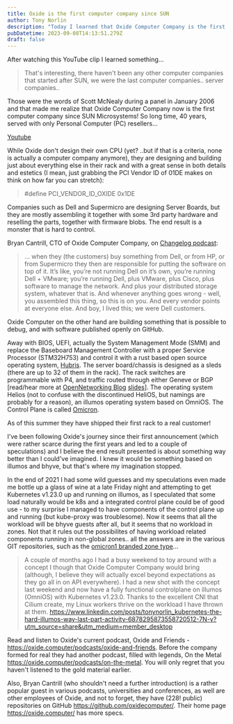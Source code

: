```yaml
---
title: Oxide is the first computer company since SUN
author: Tony Norlin
description: "Today I learned that Oxide Computer Company is the first computer company since SUN Microsystems."
pubDatetime: 2023-09-08T14:13:51.279Z
draft: false
---
```


After watching this YouTube clip I learned something... 

> That's interesting, there haven't been any other computer companies that started after SUN, we were the last computer companies.. server companies.. 

Those were the words of Scott McNealy during a panel in January 2006 and that made me realize that Oxide Computer Company now is the first computer company since SUN Microsystems! So long time, 40 years, served with only Personal Computer (PC) resellers...

[Youtube](https://youtu.be/dkmzb904tG0?t=2895)

<YouTube id="https://youtu.be/dkmzb904tG0?t=2895" />


While Oxide don't design their own CPU (yet? ..but if that is a criteria, none is actually a computer company anymore), they are designing and building just about everything else in their rack and with a great sense in both details and estetics (I mean, just grabbing the PCI Vendor ID of 01DE makes on think on how far you can stretch):
>  #​define PCI_VENDOR_ID_OXIDE 0x1DE

Companies such as Dell and Supermicro are designing Server Boards, but they are mostly assembling it together with some 3rd party hardware and reselling the parts, together with firmware blobs. The end result is a monster that is hard to control.


Bryan Cantrill, CTO of Oxide Computer Company, on [Changelog podcast](https://changelog.fm/496#t=1:03:38): 
> ... when they (the customers) buy something from Dell, or from HP, or from Supermicro they then are responsible for putting the software on top of it. It’s like, you’re not running Dell on it’s own, you’re running Dell + VMware; you’re running Dell, plus VMware, plus Cisco, plus software to manage the network. And plus your distributed storage system, whatever that is. And whenever anything goes wrong - well, you assembled this thing, so this is on you. And every vendor points at everyone else. And boy, I lived this; we were Dell customers.


Oxide Computer on the other hand are building something that is possible to debug, and with software published openly on GitHub.

Away with BIOS, UEFI, actually the System Management Mode (SMM) and replace the Baseboard Management Controller with a proper Service Processor (STM32H753) and control it with a rust based open source operating system, [Hubris](https://hubris.oxide.computer/).
The server board/chassis is designed as a sleds (there are up to 32 of them in the rack).
The rack switches are programmable with P4, and traffic routed through either Geneve or BGP [read/hear more at [OpenNetworking Blog](https://opennetworking.org/news-and-events/blog/building-a-rack-scale-computer-with-p4-at-the-core/) [slides](https://opennetworking.org/wp-content/uploads/2023/08/oxide-p4-dev-days-talk.pdf)].
The operating system Helios (not to confuse with the discontinued HeliOS, but namings are probably for a reason), an illumos operating system based on OmniOS. The Control Plane is called [Omicron](https://github.com/oxidecomputer/omicron).

As of this summer they have shipped their first rack to a real customer!

I've been following Oxide's journey since their first announcement (which were rather scarce during the first years and led to a couple of speculations) and I believe the end result presented is about something way better than I could've imagined. I knew it would be something based on illumos and bhyve, but that's where my imagination stopped.

In the end of 2021 I had some wild guesses and my speculations even made me bottle up a glass of wine at a late Friday night and attempting to get Kubernetes v1.23.0 up and running on illumos, as I speculated that some load naturally would be k8s and a integrated control plane could be of good use - to my surprise I managed to have components of the control plane up and running (but kube-proxy was troublesome). Now it seems that all the workload will be bhyve guests after all, but it seems that no workload in zones. Not that it rules out the possibilites of having workload related components running in non-global zones.. all the answers are in the various GIT repositories, such as the [omicron1 branded zone type](https://github.com/oxidecomputer/helios-omicron-brand)...

> A couple of months ago I had a busy weekend to toy around with a concept I though that Oxide Computer Company would bring (although, I believe they will actually excel beyond expectations as they go all in on API everywhere).  I had a new shot with the concept last weekend and now have a fully functional controlplane on illumos (OmniOS) with Kubernetes v1.23.0. Thanks to the excellent CNI that Cilium create, my Linux workers thrive on the workload I have thrown at them.
> https://www.linkedin.com/posts/tonynorlin_kubernetes-the-hard-illumos-way-last-part-activity-6878295873558720512-7N-y?utm_source=share&utm_medium=member_desktop


Read and listen to Oxide's current podcast, Oxide and Friends - https://oxide.computer/podcasts/oxide-and-friends. Before the company formed for real they had another podcast, filled with legends, On the Metal https://oxide.computer/podcasts/on-the-metal. You will only regret that you haven't listened to the gold material earlier.

Also, Bryan Cantrill (who shouldn't need a further introduction) is a rather popular guest in various podcasts, universities and conferences, as well are other employees of Oxide, and not to forget, they have (228! public) repositories on GitHub https://github.com/oxidecomputer/. Their home page https://oxide.computer/ has more specs.
